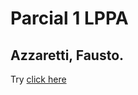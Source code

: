 # Parcial 1 LPPA
## Azzaretti, Fausto.
Try [click here](https://faustoazzaretti.github.io/lppa-parcial-1/)